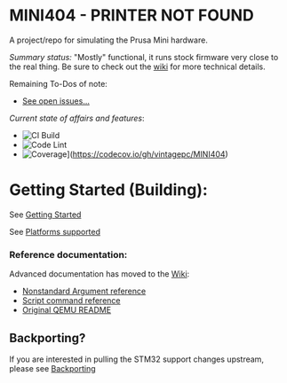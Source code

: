 # MINI404 - PRINTER NOT FOUND
A project/repo for simulating the Prusa Mini hardware.

*Summary status:* "Mostly" functional, it runs stock firmware very close to the real thing. Be sure to check out the [wiki](https://github.com/vintagepc/MINI404/wiki) for more technical details.

Remaining To-Dos of note:
- [See open issues...](https://github.com/vintagepc/MINI404/issues/)

*Current state of affairs and features*:

- ![CI Build](https://github.com/vintagepc/MINI404/workflows/CI%20Build/badge.svg)
- ![Code Lint](https://github.com/vintagepc/MINI404/workflows/Code%20Lint/badge.svg)
- ![Coverage](https://codecov.io/gh/vintagepc/MINI404/branch/master/graph/badge.svg)](https://codecov.io/gh/vintagepc/MINI404)

# Getting Started (Building):

See [Getting Started](https://github.com/vintagepc/MINI404/wiki/Getting-Started)

See [Platforms supported](https://github.com/vintagepc/MINI404/wiki/Supported-Operating-Systems)

### Reference documentation:
Advanced documentation has moved to the [Wiki](https://github.com/vintagepc/MINI404/wiki):
* [Nonstandard Argument reference](https://github.com/vintagepc/MINI404/wiki/Custom-command-line-arguments)
* [Script command reference](https://github.com/vintagepc/MINI404/wiki/Scripting)
* [Original QEMU README](README.rst)

## Backporting? 
If you are interested in pulling the STM32 support changes upstream, please see [Backporting](https://github.com/vintagepc/MINI404/wiki/Backporting-and-Upstream-Contributions)
